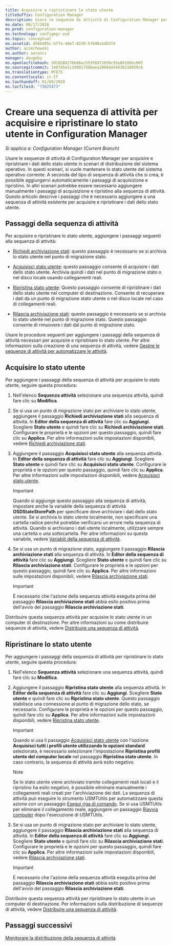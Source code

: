 ```yaml
---
title: Acquisire e ripristinare lo stato utente
titleSuffix: Configuration Manager
description: Usare le sequenze di attività di Configuration Manager per acquisire e ripristinare i dati dello stato utente in scenari di distribuzione del sistema operativo.
ms.date: 08/17/2018
ms.prod: configuration-manager
ms.technology: configmgr-osd
ms.topic: conceptual
ms.assetid: d566d85c-bf7a-40e7-8239-57640a1db5f4
author: aczechowski
ms.author: aaroncz
manager: dougeby
ms.openlocfilehash: 2010289276b86ec55356972650c95e8910bbc065
ms.sourcegitcommit: 148745e1c3d9817d8beea20684a54436210959c6
ms.translationtype: MTE75
ms.contentlocale: it-IT
ms.lasthandoff: 01/09/2020
ms.locfileid: "75825473"
---
```

# <a name="create-a-task-sequence-to-capture-and-restore-user-state-in-configuration-manager"></a>Creare una sequenza di attività per acquisire e ripristinare lo stato utente in Configuration Manager

 *Si applica a: Configuration Manager (Current Branch)*

 Usare le sequenze di attività di Configuration Manager per acquisire e ripristinare i dati dello stato utente in scenari di distribuzione del sistema operativo. In questi scenari, si vuole mantenere lo stato utente del sistema operativo corrente. A seconda del tipo di sequenza di attività che si crea, è possibile aggiungervi automaticamente i passaggi di acquisizione e ripristino. In altri scenari potrebbe essere necessario aggiungere manualmente i passaggi di acquisizione e ripristino alla sequenza di attività. Questo articolo descrive i passaggi che è necessario aggiungere a una sequenza di attività esistente per acquisire e ripristinare i dati dello stato utente.  



## <a name="task-sequence-steps"></a>Passaggi della sequenza di attività  

Per acquisire e ripristinare lo stato utente, aggiungere i passaggi seguenti alla sequenza di attività:  

- [Richiedi archiviazione stati](/sccm/osd/understand/task-sequence-steps#BKMK_RequestStateStore): questo passaggio è necessario se si archivia lo stato utente nel punto di migrazione stato.  

- [Acquisisci stato utente](/sccm/osd/understand/task-sequence-steps#BKMK_CaptureUserState): questo passaggio consente di acquisire i dati dello stato utente. Archivia quindi i dati nel punto di migrazione stato o nel disco locale usando collegamenti reali.  

- [Ripristina stato utente](/sccm/osd/understand/task-sequence-steps#BKMK_RestoreUserState): Questo passaggio consente di ripristinare i dati dello stato utente nel computer di destinazione. Consente di recuperare i dati da un punto di migrazione stato utente o nel disco locale nel caso di collegamenti reali.  

- [Rilascia archiviazione stati](/sccm/osd/understand/task-sequence-steps#BKMK_ReleaseStateStore): questo passaggio è necessario se si archivia lo stato utente nel punto di migrazione stato. Questo passaggio consente di rimuovere i dati dal punto di migrazione stato.  


 Usare le procedure seguenti per aggiungere i passaggi della sequenza di attività necessari per acquisire e ripristinare lo stato utente. Per altre informazioni sulla creazione di una sequenza di attività, vedere [Gestire le sequenze di attività per automatizzare le attività](/sccm/osd/deploy-use/manage-task-sequences-to-automate-tasks).  



## <a name="capture-the-user-state"></a>Acquisire lo stato utente  

 Per aggiungere i passaggi della sequenza di attività per acquisire lo stato utente, seguire questa procedura:

1.  Nell'elenco **Sequenza attività** selezionare una sequenza attività, quindi fare clic su **Modifica**.  

2.  Se si usa un punto di migrazione stato per archiviare lo stato utente, aggiungere il passaggio **Richiedi archiviazione stati** alla sequenza di attività. In **Editor della sequenza di attività** fare clic su **Aggiungi**. Scegliere **Stato utente** e quindi fare clic su **Richiedi archiviazione stati**. Configurare le proprietà e le opzioni per questo passaggio, quindi fare clic su **Applica**. Per altre informazioni sulle impostazioni disponibili, vedere [Richiedi archiviazione stati](/sccm/osd/understand/task-sequence-steps#BKMK_RequestStateStore).  

3.  Aggiungere il passaggio **Acquisisci stato utente** alla sequenza attività. In **Editor della sequenza di attività** fare clic su **Aggiungi**. Scegliere **Stato utente** e quindi fare clic su **Acquisisci stato utente**. Configurare le proprietà e le opzioni per questo passaggio, quindi fare clic su **Applica**. Per altre informazioni sulle impostazioni disponibili, vedere [Acquisisci stato utente](/sccm/osd/understand/task-sequence-steps#BKMK_CaptureUserState).  

    > [!IMPORTANT]  
    >  Quando si aggiunge questo passaggio alla sequenza di attività, impostare anche la variabile della sequenza di attività **OSDStateStorePath** per specificare dove archiviare i dati dello stato utente. Se si archivia lo stato utente localmente, non specificare una cartella radice perché potrebbe verificarsi un errore nella sequenza di attività. Quando si archiviano i dati utente localmente, utilizzare sempre una cartella o una sottocartella. Per altre informazioni su questa variabile, vedere [Variabili della sequenza di attività](/sccm/osd/understand/task-sequence-variables#OSDStateStorePath).  

4.  Se si usa un punto di migrazione stato, aggiungere il passaggio **Rilascia archiviazione stati** alla sequenza di attività. In **Editor della sequenza di attività** fare clic su **Aggiungi**. Scegliere **Stato utente** e quindi fare clic su **Rilascia archiviazione stati**. Configurare le proprietà e le opzioni per questo passaggio, quindi fare clic su **Applica**. Per altre informazioni sulle impostazioni disponibili, vedere [Rilascia archiviazione stati](/sccm/osd/understand/task-sequence-steps#BKMK_ReleaseStateStore).  

    > [!IMPORTANT]  
    >  È necessario che l'azione della sequenza attività eseguita prima del passaggio **Rilascia archiviazione stati** abbia esito positivo prima dell'avvio del passaggio **Rilascia archiviazione stati**.  


 Distribuire questa sequenza attività per acquisire lo stato utente in un computer di destinazione. Per altre informazioni su come distribuire sequenze di attività, vedere [Distribuire una sequenza di attività](/sccm/osd/deploy-use/deploy-a-task-sequence).  



## <a name="restore-the-user-state"></a>Ripristinare lo stato utente  

 Per aggiungere i passaggi della sequenza di attività per ripristinare lo stato utente, seguire questa procedura:

1. Nell'elenco **Sequenza attività** selezionare una sequenza attività, quindi fare clic su **Modifica**.  

2. Aggiungere il passaggio **Ripristina stato utente** alla sequenza attività. In **Editor della sequenza di attività** fare clic su **Aggiungi**. Scegliere **Stato utente** e quindi fare clic su **Ripristina stato utente**. Questo passaggio stabilisce una connessione al punto di migrazione dello stato, se necessario. Configurare le proprietà e le opzioni per questo passaggio, quindi fare clic su **Applica**. Per altre informazioni sulle impostazioni disponibili, vedere [Ripristina stato utente](/sccm/osd/understand/task-sequence-steps#BKMK_RestoreUserState).  

   > [!Important]  
   >  Quando si usa il passaggio [Acquisisci stato utente](/sccm/osd/understand/task-sequence-steps#BKMK_CaptureUserState) con l'opzione **Acquisisci tutti i profili utente utilizzando le opzioni standard** selezionata, è necessario selezionare l'impostazione **Ripristina profili utente del computer locale** nel passaggio **Ripristina stato utente**. In caso contrario, la sequenza di attività avrà esito negativo.  

   > [!Note]  
   > Se lo stato utente viene archiviato tramite collegamenti reali locali e il ripristino ha esito negativo, è possibile eliminare manualmente i collegamenti reali creati per l'archiviazione dei dati. La sequenza di attività può eseguire lo strumento USMTUtils per automatizzare questa azione con un passaggio [Esegui riga di comando](/sccm/osd/understand/task-sequence-steps#BKMK_RunCommandLine). Se si usa USMTUtils per eliminare il collegamento reale, aggiungere un passaggio [Riavvia computer](/sccm/osd/understand/task-sequence-steps#BKMK_RestartComputer) dopo l'esecuzione di USMTUtils.  

3. Se si usa un punto di migrazione stato per archiviare lo stato utente, aggiungere il passaggio **Rilascia archiviazione stati** alla sequenza di attività. In **Editor della sequenza di attività** fare clic su **Aggiungi**. Scegliere **Stato utente** e quindi fare clic su **Rilascia archiviazione stati**. Configurare le proprietà e le opzioni per questo passaggio, quindi fare clic su **Applica**. Per altre informazioni sulle impostazioni disponibili, vedere [Rilascia archiviazione stati](/sccm/osd/understand/task-sequence-steps#BKMK_ReleaseStateStore).  

   > [!IMPORTANT]  
   >  È necessario che l'azione della sequenza attività eseguita prima del passaggio **Rilascia archiviazione stati** abbia esito positivo prima dell'avvio del passaggio **Rilascia archiviazione stati**.  


 Distribuire questa sequenza attività per ripristinare lo stato utente in un computer di destinazione. Per informazioni sulla distribuzione di sequenze di attività, vedere [Distribuire una sequenza di attività](/sccm/osd/deploy-use/deploy-a-task-sequence).  



## <a name="next-steps"></a>Passaggi successivi

[Monitorare la distribuzione della sequenza di attività](/sccm/osd/deploy-use/monitor-operating-system-deployments#BKMK_TSDeployStatus)
